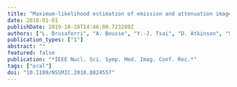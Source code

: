 ```yaml
---
title: "Maximum-likelihood estimation of emission and attenuation images in 3D PET from multiple energy window measurements"
date: 2018-01-01
publishDate: 2019-10-28T14:46:00.723289Z
authors: ["L. Brusaferri", "A. Bousse", "Y.-J. Tsai", "D. Atkinson", "S. Ourselin", "B. F. Hutton", "S. Arridge", "K. Thielemans"]
publication_types: ["1"]
abstract: ""
featured: false
publication: "*IEEE Nucl. Sci. Symp. Med. Imag. Conf. Rec.*"
tags: ["oral"]
doi: "10.1109/NSSMIC.2018.8824557"
---
```


